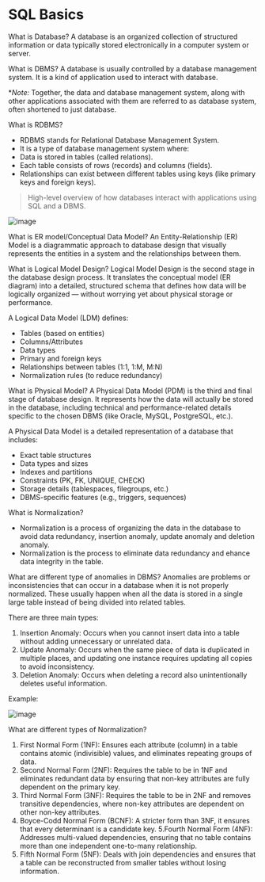 # **SQL Basics**

What is Database?
A database is an organized collection of structured information or data typically stored electronically in a computer system or server.

What is DBMS?
A database is usually controlled by a database management system. It is a kind of application used to interact with database.

**Note:*  Together, the data and database management system, along with other applications associated with them are referred to as database system, often shortened to just database.

What is RDBMS?
* RDBMS stands for Relational Database Management System.
* It is a type of database management system where:
* Data is stored in tables (called relations).
* Each table consists of rows (records) and columns (fields).
* Relationships can exist between different tables using keys (like primary keys and foreign keys).

> High-level overview of how databases interact with applications using SQL and a DBMS.

![image](https://hackmd.io/_uploads/S1Cou1lveg.png)

What is ER model/Conceptual Data Model?
An Entity-Relationship (ER) Model is a diagrammatic approach to database design that visually represents the entities in a system and the relationships between them.

What is Logical Model Design?
Logical Model Design is the second stage in the database design process. It translates the conceptual model (ER diagram) into a detailed, structured schema that defines how data will be logically organized — without worrying yet about physical storage or performance.

A Logical Data Model (LDM) defines:

* Tables (based on entities)
* Columns/Attributes
* Data types
* Primary and foreign keys
* Relationships between tables (1:1, 1:M, M:N)
* Normalization rules (to reduce redundancy)

What is Physical Model?
A Physical Data Model (PDM) is the third and final stage of database design. It represents how the data will actually be stored in the database, including technical and performance-related details specific to the chosen DBMS (like Oracle, MySQL, PostgreSQL, etc.).

A Physical Data Model is a detailed representation of a database that includes:

* Exact table structures
* Data types and sizes
* Indexes and partitions
* Constraints (PK, FK, UNIQUE, CHECK)
* Storage details (tablespaces, filegroups, etc.)
* DBMS-specific features (e.g., triggers, sequences)

What is Normalization?
* Normalization is a process of organizing the data in the database to avoid data redundancy, insertion anomaly, update anomaly and deletion anomaly.
* Normalization is the process to eliminate data redundancy and ehance data integrity in the table.

What are different type of anomalies in DBMS?
Anomalies are problems or inconsistencies that can occur in a database when it is not properly normalized. These usually happen when all the data is stored in a single large table instead of being divided into related tables.

There are three main types:

1. Insertion Anomaly: Occurs when you cannot insert data into a table without adding unnecessary or unrelated data.
2. Update Anomaly: Occurs when the same piece of data is duplicated in multiple places, and updating one instance requires updating all copies to avoid inconsistency.
3. Deletion Anomaly: Occurs when deleting a record also unintentionally deletes useful information.

Example:

![image](https://hackmd.io/_uploads/HksFsNHDgx.png)

What are different types of Normalization?
1. First Normal Form (1NF):
Ensures each attribute (column) in a table contains atomic (indivisible) values, and eliminates repeating groups of data.
2. Second Normal Form (2NF):
Requires the table to be in 1NF and eliminates redundant data by ensuring that non-key attributes are fully dependent on the primary key.
3. Third Normal Form (3NF):
Requires the table to be in 2NF and removes transitive dependencies, where non-key attributes are dependent on other non-key attributes.
4. Boyce-Codd Normal Form (BCNF):
A stricter form than 3NF, it ensures that every determinant is a candidate key.
5.Fourth Normal Form (4NF):
Addresses multi-valued dependencies, ensuring that no table contains more than one independent one-to-many relationship.
6. Fifth Normal Form (5NF):
Deals with join dependencies and ensures that a table can be reconstructed from smaller tables without losing information.










